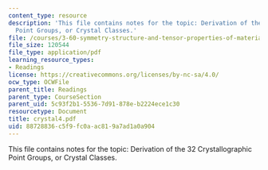 ```yaml
---
content_type: resource
description: 'This file contains notes for the topic: Derivation of the 32 Crystallographic
  Point Groups, or Crystal Classes.'
file: /courses/3-60-symmetry-structure-and-tensor-properties-of-materials-fall-2005/88728836c5f9fc0aac819a7ad1a0a904_crystal4.pdf
file_size: 120544
file_type: application/pdf
learning_resource_types:
- Readings
license: https://creativecommons.org/licenses/by-nc-sa/4.0/
ocw_type: OCWFile
parent_title: Readings
parent_type: CourseSection
parent_uid: 5c93f2b1-5536-7d91-878e-b2224ece1c30
resourcetype: Document
title: crystal4.pdf
uid: 88728836-c5f9-fc0a-ac81-9a7ad1a0a904
---
```

This file contains notes for the topic: Derivation of the 32 Crystallographic Point Groups, or Crystal Classes.